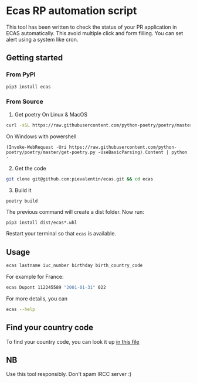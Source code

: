 # Ecas RP automation script
This tool has been written to check the status of your PR application in ECAS automatically. This avoid multiple click and form filling. You can set alert using a system like cron.

## Getting started
### From PyPI
```bash
pip3 install ecas
```
### From Source
1. Get poetry
On Linux & MacOS
```bash
curl -sSL https://raw.githubusercontent.com/python-poetry/poetry/master/get-poetry.py | python -
```
On Windows with powershell
```
(Invoke-WebRequest -Uri https://raw.githubusercontent.com/python-poetry/poetry/master/get-poetry.py -UseBasicParsing).Content | python -
```
2. Get the code
```bash
git clone git@github.com:pievalentin/ecas.git && cd ecas
```
3. Build it
```bash
poetry build
```
The previous command will create a dist folder. Now run:
```
pip3 install dist/ecas*.whl
```
Restart your terminal so that `ecas` is available.
## Usage

```bash
ecas lastname iuc_number birthday birth_country_code
```

For example for France:
```bash
ecas Dupont 112245589 "2001-01-31" 022
```

For more details, you can
```bash
ecas --help
```
## Find your country code

To find your country code, you can look it up [in this file](/country_code.csv)

## NB
Use this tool responsibly. Don't spam IRCC server :)
